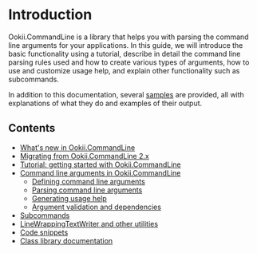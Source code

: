 # Introduction

Ookii.CommandLine is a library that helps you with parsing the command line arguments for your
applications. In this guide, we will introduce the basic functionality using a tutorial, describe in
detail the command line parsing rules used and how to create various types of arguments, how to use
and customize usage help, and explain other functionality such as subcommands.

In addition to this documentation, several [samples](../src/Samples) are provided, all with
explanations of what they do and examples of their output.

## Contents

- [What's new in Ookii.CommandLine](ChangeLog.md)
- [Migrating from Ookii.CommandLine 2.x](Migrating.md)
- [Tutorial: getting started with Ookii.CommandLine](Tutorial.md)
- [Command line arguments in Ookii.CommandLine](Arguments.md)
  - [Defining command line arguments](DefiningArguments.md)
  - [Parsing command line arguments](ParsingArguments.md)
  - [Generating usage help](UsageHelp.md)
  - [Argument validation and dependencies](Validation.md)
- [Subcommands](Subcommands.md)
- [LineWrappingTextWriter and other utilities](Utilities.md)
- [Code snippets](CodeSnippets.md)
- [Class library documentation](https://www.ookii.org/Link/CommandLineDoc)
